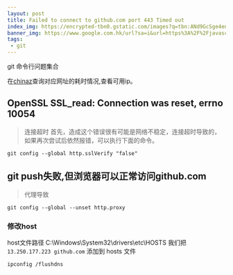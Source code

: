 ```yaml
---
layout: post
title: Failed to connect to github.com port 443 Timed out
index_img: https://encrypted-tbn0.gstatic.com/images?q=tbn:ANd9GcSge4enVOAsO6uTzChHRkXM6WMkfRJ_zA_Xdg&usqp=CAU
banner_img: https://www.google.com.hk/url?sa=i&url=https%3A%2F%2Fjavascript.plainenglish.io%2F6-common-git-mistakes-and-how-to-fix-them-b519bd351001&psig=AOvVaw2f-yTSdweJ43lBHLOqUazK&ust=1624000310068000&source=images&cd=vfe&ved=0CAIQjRxqFwoTCODUieKOnvECFQAAAAAdAAAAABAJ
tags:
 - git
---
```


git 命令行问题集合
<!--more-->
在[chinaz](http://ping.chinaz.com/github.com)查询对应网址的耗时情况,查看可用ip。

## OpenSSL SSL_read: Connection was reset, errno 10054
> 连接超时
> 首先，造成这个错误很有可能是网络不稳定，连接超时导致的，如果再次尝试后依然报错，可以执行下面的命令。
```shell 打开Git命令页面，执行git命令脚本：修改设置，解除ssl验证
git config --global http.sslVerify "false"
```

## git push失败,但浏览器可以正常访问github.com
> 代理导致
```shell
git config --global --unset http.proxy
```
### 修改host
host文件路径 C:\Windows\System32\drivers\etc\HOSTS
我们把 `13.250.177.223 github.com` 添加到 hosts 文件
```shell 在shell 命令行中,刷新host设置
ipconfig /flushdns
```